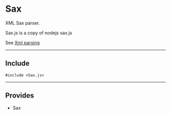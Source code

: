 # Sax

XML Sax parser.

Sax.js is a copy of nodejs sax.js

See [Xml parsing](../Xml.html)

----------------------------

## Include

`#include <Sax.js>`

-----------------------

## Provides

* Sax

    
    

